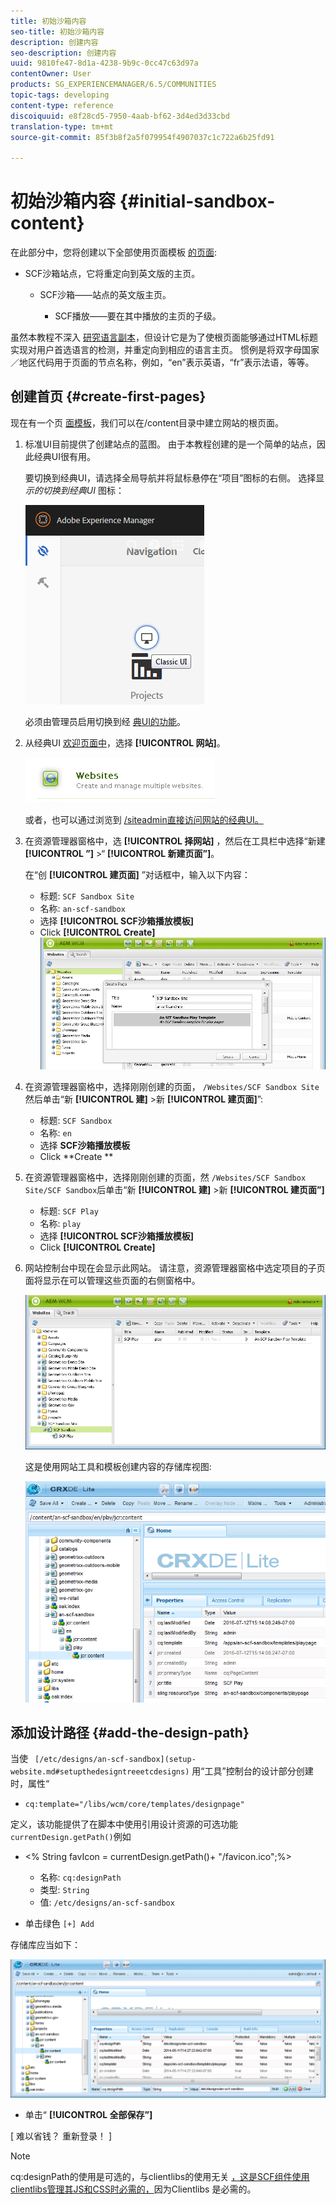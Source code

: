 ```yaml
---
title: 初始沙箱内容
seo-title: 初始沙箱内容
description: 创建内容
seo-description: 创建内容
uuid: 9810fe47-8d1a-4238-9b9c-0cc47c63d97a
contentOwner: User
products: SG_EXPERIENCEMANAGER/6.5/COMMUNITIES
topic-tags: developing
content-type: reference
discoiquuid: e8f28cd5-7950-4aab-bf62-3d4ed3d33cbd
translation-type: tm+mt
source-git-commit: 85f3b8f2a5f079954f4907037c1c722a6b25fd91

---
```



# 初始沙箱内容 {#initial-sandbox-content}

在此部分中，您将创建以下全部使用页面模板 [的页面](initial-app.md#createthepagetemplate):

* SCF沙箱站点，它将重定向到英文版的主页。

   * SCF沙箱——站点的英文版主页。

      * SCF播放——要在其中播放的主页的子级。

虽然本教程不深入 [研究语言副本](../../help/sites-administering/tc-prep.md)，但设计它是为了使根页面能够通过HTML标题实现对用户首选语言的检测，并重定向到相应的语言主页。 惯例是将双字母国家／地区代码用于页面的节点名称，例如，“en”表示英语，“fr”表示法语，等等。

## 创建首页 {#create-first-pages}

现在有一个页 [面模板](initial-app.md#createthepagetemplate)，我们可以在/content目录中建立网站的根页面。

1. 标准UI目前提供了创建站点的蓝图。 由于本教程创建的是一个简单的站点，因此经典UI很有用。

   要切换到经典UI，请选择全局导航并将鼠标悬停在“项目”图标的右侧。 选择显 *示的切换到经典UI* 图标：

   ![chlimage_1-36](assets/chlimage_1-36.png)

   必须由管理员启用切换到经 [典UI的功能](../../help/sites-administering/enable-classic-ui.md)。

1. 从经典UI [欢迎页面中](http://localhost:4502/welcome.html)，选择 **[!UICONTROL 网站]**。

   ![chlimage_1-37](assets/chlimage_1-37.png)

   或者，也可以通过浏览到 [/siteadmin直接访问网站的经典UI。](http://localhost:4502/siteadmin)

1. 在资源管理器窗格中，选 **[!UICONTROL 择网站]** ，然后在工具栏中选择“新建 **[!UICONTROL ”]** >“ **[!UICONTROL 新建页面”]**。

   在“创 **[!UICONTROL 建页面]** ”对话框中，输入以下内容：

   * 标题: `SCF Sandbox Site`
   * 名称: `an-scf-sandbox`
   * 选择 **[!UICONTROL SCF沙箱播放模板]**
   * Click **[!UICONTROL Create]**
   ![chlimage_1-38](assets/chlimage_1-38.png)

1. 在资源管理器窗格中，选择刚刚创建的页面， `/Websites/SCF Sandbox Site`然后单击“新 **[!UICONTROL 建]** >新 **[!UICONTROL 建页面]**”:

   * 标题: `SCF Sandbox`
   * 名称: `en`
   * 选择 **SCF沙箱播放模板&#x200B;**
   * Click **Create **

1. 在资源管理器窗格中，选择刚刚创建的页面，然 `/Websites/SCF Sandbox Site/SCF Sandbox`后单击“新 **[!UICONTROL 建]** >新 **[!UICONTROL 建页面”]**

   * 标题: `SCF Play`
   * 名称: `play`
   * 选择 **[!UICONTROL SCF沙箱播放模板]**
   * Click **[!UICONTROL Create]**

1. 网站控制台中现在会显示此网站。 请注意，资源管理器窗格中选定项目的子页面将显示在可以管理这些页面的右侧窗格中。

   ![chlimage_1-39](assets/chlimage_1-39.png)

   这是使用网站工具和模板创建内容的存储库视图:

   ![chlimage_1-40](assets/chlimage_1-40.png)

## 添加设计路径 {#add-the-design-path}

当使 ` [/etc/designs/an-scf-sandbox](setup-website.md#setupthedesigntreeetcdesigns)` 用“工具”控制台的设计部分创建时，属性“

* `cq:template="/libs/wcm/core/templates/designpage"`

定义，该功能提供了在脚本中使用引用设计资源的可选功能 `currentDesign.getPath()`例如

* &lt;% String favIcon = currentDesign.getPath()+ &quot;/favicon.ico&quot;;%>


   * 名称: `cq:designPath`
   * 类型: `String`
   * 值: `/etc/designs/an-scf-sandbox`

* 单击绿色 `[+] Add`

存储库应当如下：

![chlimage_1-41](assets/chlimage_1-41.png)

* 单击“ **[!UICONTROL 全部保存”]**

[ 难以省钱？ 重新登录！ ]

>[!NOTE]
>
>cq:designPath的使用是可选的，与clientlibs的使用无关 [，这是SCF组件使用clientlibs管理其JS和CSS时必需的，](develop-app.md#includeclientlibsintemplate)因为Clientlibs [](client-customize.md#clientlibs-for-scf) 是必需的。


